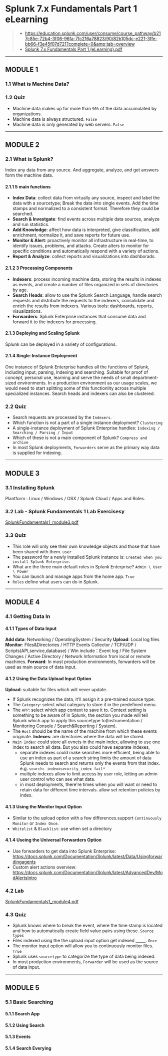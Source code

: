 # Splunk 7.x Fundamentals Part 1 eLearning 
> - https://education.splunk.com/user/consume/course_pathway/b217c85e-72b4-3f06-96fa-7fc216a78823/90/82b105dc-e221-3ffe-bb66-f3e45f07d721?complete=0&amp;tab=overview
> - [Splunk 7.x Fundamentals Part 1 (eLearning).pdf](https://github.com/Steve1516/Splunk/files/7159685/Splunk.7.x.Fundamentals.Part.1.eLearning.pdf)

***
## MODULE 1
### 1.1 What is Machine Data?
### 1.2 Quiz
- Machine data makes up for more than `90%` of the data accumulated by organizations.
- Machine data is always structured. `False`
- Machine data is only generated by web servers. `False`
***

## MODULE 2
### 2.1 What is Splunk?
Index any data from any source. And aggregate, analyze, and get answers form the machine data.
#### 2.1.1 5 main functions
- **Index Data**: collect data from virtually any source, inspect and label the data with a sourcetype; Break the data into single events. Add the time stamps and normalized to a consistent format. Therefore they could be searched.
- **Search & Investgate**: find events across multiple data sources, analyze and run statistics.
- **Add Knowledge**: affect how data is interpreted, give classification, add enrichment, normalize it, and save reports for future use.
- **Monitor & Alert**: proactively monitor all infrastructure in real-time, to identify issues, problems, and attacks. Create alters to monitor for specific conditions and automatically respond with a variety of actions.
- **Report & Analyze**: collect reports and visualizations into dashborads.
#### 2.1.2 3 Processing Components
- **Indexers**: process incoming machine data, storing the results in indexes as events, and create a number of files organized in sets of directories by age.
- **Search Heads**: allow to use the Splunk Search Language, handle search requests and distribute the requests to the indexers, consolidate and enrich the results from indexers. Various tools: dashboards, reports, visualizations.
- **Forwarders**: Splunk Enterprise instances that consume data and forward it to the indexers for processing.
#### 2.1.3 Deploying and Scaling Splunk
Splunk can be deployed in a variety of configurations.
#### 2.1.4 Single-Instance Deployment
One instance of Splunk Enterprise handles all the functions of Splunk, including input, parsing, indexing and searching. Suitable for proof of concept, personal use, learning and serve the needs of small department-sized environments.
In a production environment as our usage scales, we would need to start splitting some of this functionlity across multiple specialized instances. Search heads and indexers can also be clustered.
### 2.2 Quiz
- Search requests are processed by the `Indexers`.
- Which function is not a part of a single instance deployment? `Clustering`
- A single-instance deployment of Splunk Enterprise handles: `Indexing / Searching / Parsing / Input`
- Which of these is not a main component of Splunk? `Compress and archive`
- In most Splunk deployments, `Forwarders` serve as the primary way data is supplied for indexing.
***

## MODULE 3
### 3.1 Installing Splunk
Plantform : Linux / Windows / OSX / Splunk Cloud / Apps and Roles.
### 3.2 Lab - Splunk Fundamentals 1 Lab Exercisesy
[SplunkFundamentals1_module3.pdf](https://github.com/Steve1516/Splunk/files/7127327/SplunkFundamentals1_module3.pdf)
### 3.3 Quiz
- This role will only see their own knowledge objects and those that have been shared with them.  `user`
- The password for a newly installed Splunk instance is: `Created when you install Splunk Enterprise.`
- What are the three main default roles in Splunk Enterprise? `Admin \ User \ Power`
- You can launch and manage apps from the home app. `True`
- `Roles` define what users can do in Splunk.
***

## MODULE 4
### 4.1 Getting Data In
#### 4.1.1 Types of Data Input
**Add data**: Networking / OperatingSystem / Security
**Upload**: Local log files
**Monitor**: Files&Directories / HTTP Events Collector / TCP/UDP / Scripts(API,service,database) / Win include：Event log / File System Changes / Active Directory / Network Information from local or remote machines.
**Forward**: In most production environments, forwarders will be used as main source of data input.
#### 4.1.2 Using the Data Upload Input Option
**Upload**: suitable for files which will never update.
- If Splunk recognizes the data, it'll assign it a pre-trained source type.
- The `Category`: select what category to store it in the predefined menu.
- The `APP`: select which app context to save it to. Context setting is something to be aware of in Splunk, the section you made will tell Splunk which app to apply this sourcetype to(Instrumentation / Monitoring Console / Search&Reporting / System).
- The `Host` should be the name of the machine from which these events originate.
**Indexes**: are directories where the data will be stored.
- `Main Index`: could store all evnets in the main index, allowing to use one index to search all data. But you also could have separate indexes,
  - separate indexes could make searches more efficient, being able to use an index as part of a search string limits the amount of data Splunk needs to search and returns only the events from that index. e.g. `search: index=security_index fail*`
  - multiple indexes allow to limit access by user role, letting an admin user control who can see what data.
  - in most deployments, there're times when you will want or need to retain data for different time intervals. allow set retention policies by index.
#### 4.1.3 Using the Monitor Input Option
- Similar to the upload option with a few differences.support `Continuously Monitor` or `Index Once`.
- `Whitelist` & `Blacklist`: use when set a directory
#### 4.1.4 Useing the Universal Forwarders Option
- Use forwarders to get data into Splunk Enterprise: https://docs.splunk.com/Documentation/Splunk/latest/Data/Usingforwardingagents
- Custom alert actions overview: https://docs.splunk.com/Documentation/Splunk/latest/AdvancedDev/ModAlertsIntro
### 4.2 Lab
[SplunkFundamentals1_module4.pdf](https://github.com/Steve1516/Splunk/files/7159671/SplunkFundamentals1_module4.pdf)
### 4.3 Quiz
- Splunk knows where to break the event, where the time stamp is located and how to automatically create field value pairs using these. `Source types`
- Files indexed using the the upload input option get indexed _____. `Once`
- The monitor input option will allow you to continuously monitor files. `True`
- Splunk uses `sourcetype` to categorize the type of data being indexed.
- In most prodyction environments, `Forwarder` will be used as the source of data input.
***

## MODULE 5
### 5.1 Basic Searching
#### 5.1.1 Search App

#### 5.1.2 Using Search

#### 5.1.3 Events

#### 5.1.4 Search Everying
